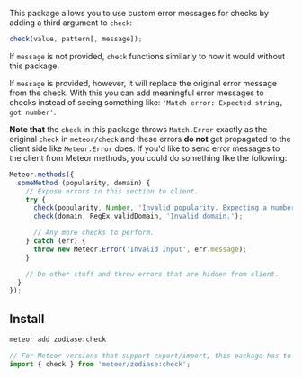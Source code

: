 This package allows you to use custom error messages for checks by adding a third argument to `check`:

```JavaScript
check(value, pattern[, message]);
```

If `message` is not provided, `check` functions similarly to how it would without this package.

If `message` is provided, however, it will replace the original error message from the check. With this you can add meaningful error messages to checks instead of seeing something like: `'Match error: Expected string, got number'`.

**Note that** the `check` in this package throws `Match.Error` exactly as the original `check` in `meteor/check` and these errors **do not** get propagated to the client side like `Meteor.Error` does. If you'd like to send error messages to the client from Meteor methods, you could do something like the following:

```JavaScript
Meteor.methods({
  someMethod (popularity, domain) {
    // Expose errors in this section to client.
    try {
      check(popularity, Number, 'Invalid popularity. Expecting a number.');
      check(domain, RegEx_validDomain, 'Invalid domain.');

      // Any more checks to perform.
    } catch (err) {
      throw new Meteor.Error('Invalid Input', err.message);
    }

    // Do other stuff and throw errors that are hidden from client.
  }
});
```


Install
-------
```Bash
meteor add zodiase:check
```

```JavaScript
// For Meteor versions that support export/import, this package has to be imported to take effect.
import { check } from 'meteor/zodiase:check';
```
